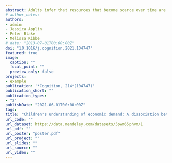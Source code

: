 ```yaml
---
abstract: Adults infer that resources that become scarce over time are in higher demand, and use this “demand inference” to guide their own economic decisions. However, it is unclear when children begin to understand and use economic demand. In six experiments, we investigated the development of demand inference and demand-based economic decisions in 4- to 10-year-old children and adults in the United States. In Experiments 1–5, we showed children two boxes with the same number of compartments but containing different numbers of face-down stickers and varied the information provided about how those differences arose (e.g. that other children had taken the stickers). In separate experiments, we asked children to buy or trade to get a sticker for themselves or to predict what other children would do. We also asked them which set of stickers they thought the other children had preferred to assess their ability to make a demand inference separately from their own choice. Across ex- periments, children were able to make a demand inference about children’s past preferences by 6 years of age. However, children did not use this demand information when making choices for themselves or when predicting what another child would select in the future. In Experiment 6, we adapted the task for adults and found that adult participants inferred that the set containing fewer resources was in higher demand, and selected the higher demand resource for themselves at rates significantly above chance. The overall pattern of results suggests a dissociation between economic inference and economic decisions during early-to-middle childhood. We discuss implications for our understanding of the development of economic reasoning.
# author_notes:
authors:
- admin
- Jessica Applin
- Peter Blake
- Melissa Kibbe
# date: "2013-07-01T00:00:00Z"
doi: "10.1016/j.cognition.2021.104747"
featured: true
image:
  caption: ""
  focal_point: ""
  preview_only: false
projects:
- example
publication: '*Cognition, 214*(104747)'
publication_short: ""
publication_types:
- "2"
publishDate: "2021-06-01T00:00:00Z"
tags: 
title: "Children's understanding of economic demand: A dissociation between inference and choice"
url_code: ""
url_dataset: https://data.mendeley.com/datasets/5pwm65phvm/1
url_pdf: ""
url_poster: "poster.pdf"
url_project: ""
url_slides: ""
url_source: ""
url_video: ""
---
```


